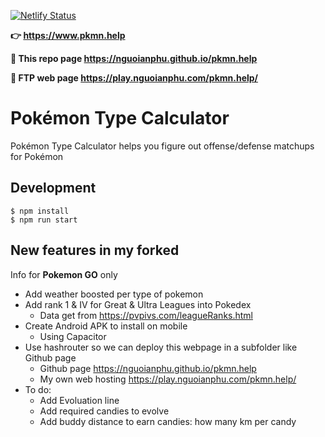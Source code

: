 [![Netlify Status](https://api.netlify.com/api/v1/badges/1673960f-312c-45ac-9e23-43caabe3b5bb/deploy-status)](https://app.netlify.com/sites/pkmn-help/deploys)

**👉 <https://www.pkmn.help>**

**🚀 This repo page <https://nguoianphu.github.io/pkmn.help>**

**🎉 FTP web page <https://play.nguoianphu.com/pkmn.help/>**

# Pokémon Type Calculator

Pokémon Type Calculator helps you figure out offense/defense matchups for Pokémon

## Development

```
$ npm install
$ npm run start
```

## New features in my forked

Info for **Pokemon GO** only

- Add weather boosted per type of pokemon
- Add rank 1 & IV for Great & Ultra Leagues into Pokedex
  - Data get from <https://pvpivs.com/leagueRanks.html>
- Create Android APK to install on mobile
  - Using Capacitor
- Use hashrouter so we can deploy this webpage in a subfolder like Github page
  - Github page <https://nguoianphu.github.io/pkmn.help>
  - My own web hosting <https://play.nguoianphu.com/pkmn.help/>
- To do:
  - Add Evoluation line
  - Add required candies to evolve 
  - Add buddy distance to earn candies: how many km per candy
